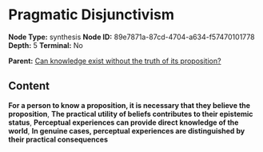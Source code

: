 # Pragmatic Disjunctivism

**Node Type:** synthesis
**Node ID:** 89e7871a-87cd-4704-a634-f57470101778
**Depth:** 5
**Terminal:** No

**Parent:** [Can knowledge exist without the truth of its proposition?](can-knowledge-exist-without-the-truth-of-its-proposition-antithesis-6f2925b0-915a-41d4-94a0-bc99bdf48dfa.md)

## Content

**For a person to know a proposition, it is necessary that they believe the proposition**, **The practical utility of beliefs contributes to their epistemic status**, **Perceptual experiences can provide direct knowledge of the world**, **In genuine cases, perceptual experiences are distinguished by their practical consequences**
